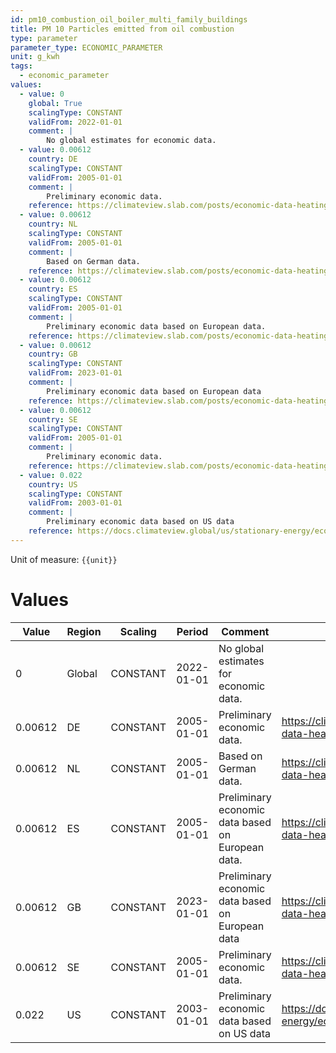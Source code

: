 ```yaml
---
id: pm10_combustion_oil_boiler_multi_family_buildings
title: PM 10 Particles emitted from oil combustion
type: parameter
parameter_type: ECONOMIC_PARAMETER
unit: g_kwh
tags:
  - economic_parameter
values:
  - value: 0
    global: True
    scalingType: CONSTANT
    validFrom: 2022-01-01
    comment: |
        No global estimates for economic data.
  - value: 0.00612
    country: DE
    scalingType: CONSTANT
    validFrom: 2005-01-01
    comment: |
        Preliminary economic data.
    reference: https://climateview.slab.com/posts/economic-data-heating-beta-h37ihmvs
  - value: 0.00612
    country: NL
    scalingType: CONSTANT
    validFrom: 2005-01-01
    comment: |
        Based on German data.
    reference: https://climateview.slab.com/posts/economic-data-heating-beta-h37ihmvs
  - value: 0.00612
    country: ES
    scalingType: CONSTANT
    validFrom: 2005-01-01
    comment: |
        Preliminary economic data based on European data.
    reference: https://climateview.slab.com/posts/economic-data-heating-beta-h37ihmvs
  - value: 0.00612
    country: GB
    scalingType: CONSTANT
    validFrom: 2023-01-01
    comment: |
        Preliminary economic data based on European data
    reference: https://climateview.slab.com/posts/economic-data-heating-beta-h37ihmvs
  - value: 0.00612
    country: SE
    scalingType: CONSTANT
    validFrom: 2005-01-01
    comment: |
        Preliminary economic data.
    reference: https://climateview.slab.com/posts/economic-data-heating-beta-z663id55
  - value: 0.022
    country: US
    scalingType: CONSTANT
    validFrom: 2003-01-01
    comment: |
        Preliminary economic data based on US data
    reference: https://docs.climateview.global/us/stationary-energy/economic-data/heating/
---
```



Unit of measure: `{{unit}}`


# Values


| Value | Region | Scaling | Period | Comment | Reference |
|-------|--------|---------|--------|---------|-----------|
| 0 | Global | CONSTANT | 2022-01-01 | No global estimates for economic data. |  |
| 0.00612 | DE | CONSTANT | 2005-01-01 | Preliminary economic data. | https://climateview.slab.com/posts/economic-data-heating-beta-h37ihmvs |
| 0.00612 | NL | CONSTANT | 2005-01-01 | Based on German data. | https://climateview.slab.com/posts/economic-data-heating-beta-h37ihmvs |
| 0.00612 | ES | CONSTANT | 2005-01-01 | Preliminary economic data based on European data. | https://climateview.slab.com/posts/economic-data-heating-beta-h37ihmvs |
| 0.00612 | GB | CONSTANT | 2023-01-01 | Preliminary economic data based on European data | https://climateview.slab.com/posts/economic-data-heating-beta-h37ihmvs |
| 0.00612 | SE | CONSTANT | 2005-01-01 | Preliminary economic data. | https://climateview.slab.com/posts/economic-data-heating-beta-z663id55 |
| 0.022 | US | CONSTANT | 2003-01-01 | Preliminary economic data based on US data | https://docs.climateview.global/us/stationary-energy/economic-data/heating/ |


